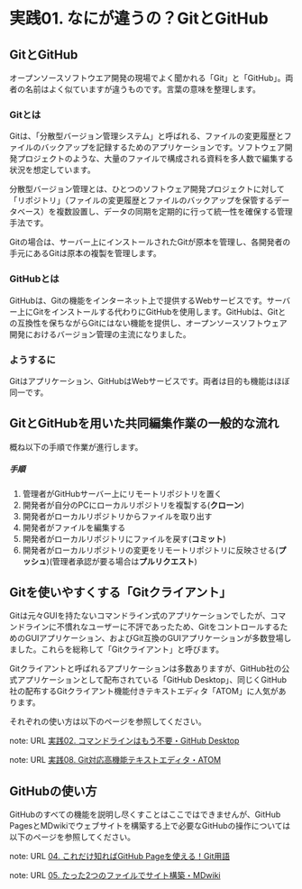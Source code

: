 # 実践01. なにが違うの？GitとGitHub

## GitとGitHub

オープンソースソフトウエア開発の現場でよく聞かれる「Git」と「GitHub」。両者の名前はよく似ていますが違うものです。言葉の意味を整理します。

### Gitとは

Gitは、「分散型バージョン管理システム」と呼ばれる、ファイルの変更履歴とファイルのバックアップを記録するためのアプリケーションです。ソフトウェア開発プロジェクトのような、大量のファイルで構成される資料を多人数で編集する状況を想定しています。

分散型バージョン管理とは、ひとつのソフトウェア開発プロジェクトに対して「リポジトリ」（ファイルの変更履歴とファイルのバックアップを保管するデータベース）を複数設置し、データの同期を定期的に行って統一性を確保する管理手法です。

Gitの場合は、サーバー上にインストールされたGitが原本を管理し、各開発者の手元にあるGitは原本の複製を管理します。

### GitHubとは

GitHubは、Gitの機能をインターネット上で提供するWebサービスです。サーバー上にGitをインストールする代わりにGitHubを使用します。GitHubは、Gitとの互換性を保ちながらGitにはない機能を提供し、オープンソースソフトウェア開発におけるバージョン管理の主流になりました。

### ようするに

Gitはアプリケーション、GitHubはWebサービスです。両者は目的も機能はほぼ同一です。

## GitとGitHubを用いた共同編集作業の一般的な流れ

概ね以下の手順で作業が進行します。

##### 手順

1. 管理者がGitHubサーバー上にリモートリポジトリを置く
1. 開発者が自分のPCにローカルリポジトリを複製する(**クローン**)
1. 開発者がローカルリポジトリからファイルを取り出す
1. 開発者がファイルを編集する
1. 開発者がローカルリポジトリにファイルを戻す(**コミット**)
1. 開発者がローカルリポジトリの変更をリモートリポジトリに反映させる(**プッシュ**)(管理者承認が要る場合は**プルリクエスト**)

## Gitを使いやすくする「Gitクライアント」

Gitは元々GUIを持たないコマンドライン式のアプリケーションでしたが、コマンドラインに不慣れなユーザーに不評であったため、GitをコントロールするためのGUIアプリケーション、およびGit互換のGUIアプリケーションが多数登場しました。これらを総称して「Gitクライアント」と呼びます。

Gitクライアントと呼ばれるアプリケーションは多数ありますが、GitHub社の公式アプリケーションとして配布されている「GitHub Desktop」、同じくGitHub社の配布するGitクライアント機能付きテキストエディタ「ATOM」に人気があります。

それぞれの使い方は以下のページを参照してください。

note: URL [実践02. コマンドラインはもう不要・GitHub Desktop](practice02.md)

note: URL [実践08. Git対応高機能テキストエディタ・ATOM](practice08.md)

## GitHubの使い方

GitHubのすべての機能を説明し尽くすことはここではできませんが、GitHub PagesとMDwikiでウェブサイトを構築する上で必要なGitHubの操作については以下のページを参照してください。

note: URL [04. これだけ知ればGitHub Pageを使える！Git用語](practice04.md)

note: URL [05. たった2つのファイルでサイト構築・MDwiki](practice05.md)